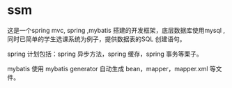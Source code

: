 # ssm

这是一个spring mvc, spring ,mybatis 搭建的开发框架，底层数据库使用mysql , 同时已简单的学生选课系统为例子，提供数据表的SQL 创建语句。

spring 计划包括：spring 异步方法，spring 缓存，spring 事务等栗子。

mybatis 使用 mybatis generator 自动生成 bean，mapper，mapper.xml 等文件。
